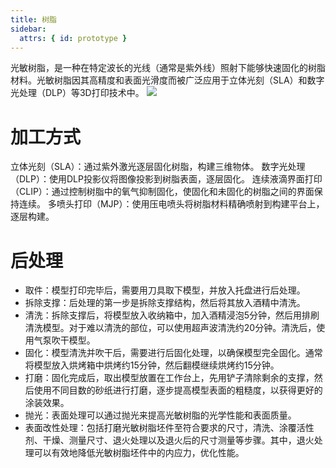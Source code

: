 ```yaml
---
title: 树脂
sidebar:
  attrs: { id: prototype }
---
```


光敏树脂，是一种在特定波长的光线（通常是紫外线）照射下能够快速固化的树脂材料。光敏树脂因其高精度和表面光滑度而被广泛应用于立体光刻（SLA）和数字光处理（DLP）等3D打印技术中。
![](https://nexmaker-profabx.oss-cn-hangzhou.aliyuncs.com/img-hwj/20241204101509626.png)
# 加工方式
立体光刻（SLA）：通过紫外激光逐层固化树脂，构建三维物体。
数字光处理（DLP）：使用DLP投影仪将图像投影到树脂表面，逐层固化。
连续液滴界面打印（CLIP）：通过控制树脂中的氧气抑制固化，使固化和未固化的树脂之间的界面保持连续。
多喷头打印（MJP）：使用压电喷头将树脂材料精确喷射到构建平台上，逐层构建。
# 后处理
* 取件：模型打印完毕后，需要用刀具取下模型，并放入托盘进行后处理。
* 拆除支撑：后处理的第一步是拆除支撑结构，然后将其放入酒精中清洗。
* 清洗：拆除支撑后，将模型放入收纳箱中，加入酒精浸泡5分钟，然后用排刷清洗模型。对于难以清洗的部位，可以使用超声波清洗约20分钟。清洗后，使用气泵吹干模型。
* 固化：模型清洗并吹干后，需要进行后固化处理，以确保模型完全固化。通常将模型放入烘烤箱中烘烤约15分钟，然后翻模继续烘烤约15分钟。
* 打磨：固化完成后，取出模型放置在工作台上，先用铲子清除剩余的支撑，然后使用不同目数的砂纸进行打磨，逐步提高模型表面的粗糙度，以获得更好的涂装效果。
* 抛光：表面处理可以通过抛光来提高光敏树脂的光学性能和表面质量。
* 表面改性处理：包括打磨光敏树脂坯件至符合要求的尺寸，清洗、涂覆活性剂、干燥、测量尺寸、退火处理以及退火后的尺寸测量等步骤。其中，退火处理可以有效地降低光敏树脂坯件中的内应力，优化性能。